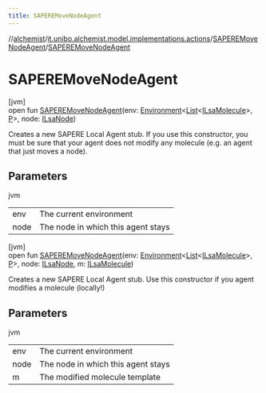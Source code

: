 ```yaml
---
title: SAPEREMoveNodeAgent
---
```

//[alchemist](../../../index.html)/[it.unibo.alchemist.model.implementations.actions](../index.html)/[SAPEREMoveNodeAgent](index.html)/[SAPEREMoveNodeAgent](-s-a-p-e-r-e-move-node-agent.html)



# SAPEREMoveNodeAgent



[jvm]\
open fun [SAPEREMoveNodeAgent](-s-a-p-e-r-e-move-node-agent.html)(env: [Environment](../../it.unibo.alchemist.model.interfaces/-environment/index.html)<[List](https://docs.oracle.com/javase/8/docs/api/java/util/List.html)<[ILsaMolecule](../../it.unibo.alchemist.model.interfaces/-i-lsa-molecule/index.html)>, [P](../../it.unibo.alchemist.model/-s-a-p-e-r-e-incarnation/index.html)>, node: [ILsaNode](../../it.unibo.alchemist.model.interfaces/-i-lsa-node/index.html))



Creates a new SAPERE Local Agent stub. If you use this constructor, you must be sure that your agent does not modify any molecule (e.g. an agent that just moves a node).



## Parameters


jvm

| | |
|---|---|
| env | The current environment |
| node | The node in which this agent stays |





[jvm]\
open fun [SAPEREMoveNodeAgent](-s-a-p-e-r-e-move-node-agent.html)(env: [Environment](../../it.unibo.alchemist.model.interfaces/-environment/index.html)<[List](https://docs.oracle.com/javase/8/docs/api/java/util/List.html)<[ILsaMolecule](../../it.unibo.alchemist.model.interfaces/-i-lsa-molecule/index.html)>, [P](../../it.unibo.alchemist.model/-s-a-p-e-r-e-incarnation/index.html)>, node: [ILsaNode](../../it.unibo.alchemist.model.interfaces/-i-lsa-node/index.html), m: [ILsaMolecule](../../it.unibo.alchemist.model.interfaces/-i-lsa-molecule/index.html))



Creates a new SAPERE Local Agent stub. Use this constructor if you agent modifies a molecule (locally!)



## Parameters


jvm

| | |
|---|---|
| env | The current environment |
| node | The node in which this agent stays |
| m | The modified molecule template |





